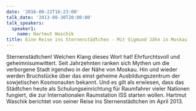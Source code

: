 ```yaml
---
date: '2016-08-22T16:23:00'
talk_date: '2013-08-30T20:00:00'
talk_speakers:
  speaker1:
    name: Hartmut Waschik
title: Eine Reise ins Sternenstädtchen - Mit Sigmund Jähn in Moskau
---
```


Sternenstädtchen! Welchen Klang dieses Wort hat! Ehrfurchtsvoll und geheimnisumwittert. Seit Jahrzehnten ranken sich Mythen um die verborgene Stadt irgendwo in der Nähe von Moskau. Hin und wieder werden Bruchstücke über das einst geheime Ausbildungszentrum der sowjetischen Kosmonauten bekannt. Und es gilt als erwiesen, dass das Städtchen heute als Schulungseinrichtung für Raumfahrer vieler Nationen fungiert, die zur Internationalen Raumstation ISS starten wollen. Hartmut Waschik berichtet von seiner Reise ins Sternenstädtchen im April 2013.